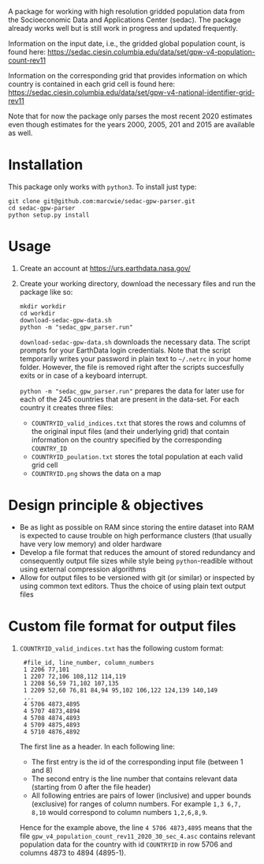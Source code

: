 A package for working with high resolution gridded population data from the Socioeconomic Data and Applications Center (sedac). The package already works well but is still work in progress and updated frequently.

Information on the input date, i.e., the gridded global population count, is found here: https://sedac.ciesin.columbia.edu/data/set/gpw-v4-population-count-rev11

Information on the corresponding grid that provides information on which country is contained in each grid cell is found here: https://sedac.ciesin.columbia.edu/data/set/gpw-v4-national-identifier-grid-rev11

Note that for now the package only parses the most recent 2020 estimates even though estimates for the years 2000, 2005, 201 and 2015 are available as well.

# Installation

This package only works with `python3`. To install just type:
```
git clone git@github.com:marcwie/sedac-gpw-parser.git
cd sedac-gpw-parser
python setup.py install
```

# Usage

1. Create an account at https://urs.earthdata.nasa.gov/ 

2. Create your working directory, download the necessary files and run the package like so:
    ```
    mkdir workdir
    cd workdir
    download-sedac-gpw-data.sh
    python -m "sedac_gpw_parser.run"
    ```

    `download-sedac-gpw-data.sh` downloads the necessary data. The script prompts for your EarthData login credentials. Note that the script temporarily writes your password in plain text to `~/.netrc` in your home folder. However, the file is removed right after the scripts succesfully exits or in case of a keyboard interrupt. 

    `python -m "sedac_gpw_parser.run"` prepares the data for later use for each of the 245 countries that are present in the data-set. For each country it creates three files:
    
    - `COUNTRYID_valid_indices.txt` that stores the rows and columns of the original input files (and their underlying grid) that contain information on the country specified by the corresponding `COUNTRY_ID`
    - `COUNTRYID_poulation.txt` stores the total population at each valid grid cell
    - `COUNTRYID.png` shows the data on a map

# Design principle & objectives
- Be as light as possible on RAM since storing the entire dataset into RAM is expected to cause
    trouble on high performance clusters (that usually have very low memory) and older hardware
- Develop a file format that reduces the amount of stored redundancy and
    consequently output file sizes while style being `python`-readible without using external compression algorithms
- Allow for output files to be versioned with git (or similar) or inspected by using common text editors. Thus the choice
    of using plain text output files

# Custom file format for output files

1. `COUNTRYID_valid_indices.txt` has the following custom format:
   
        #file_id, line_number, column_numbers
        1 2206 77,101
        1 2207 72,106 108,112 114,119
        1 2208 56,59 71,102 107,135
        1 2209 52,60 76,81 84,94 95,102 106,122 124,139 140,149
        ...
        4 5706 4873,4895
        4 5707 4873,4894
        4 5708 4874,4893
        4 5709 4875,4893
        4 5710 4876,4892

    The first line as a header. In each following line:
    
    - The first entry is the id of the corresponding input file (between 1 and 8)
    - The second entry is the line number that contains relevant data (starting from 0 after the file header)
    - All following entries are pairs of lower (inclusive) and upper bounds (exclusive) for ranges of column numbers. For example `1,3 6,7, 8,10` would correspond to column numbers `1,2,6,8,9`.
    
    Hence for the example above, the line `4 5706 4873,4895` means that the file `gpw_v4_population_count_rev11_2020_30_sec_4.asc` contains relevant population data for the country with id `COUNTRYID` in row 5706 and columns 4873 to 4894 (4895-1). 
